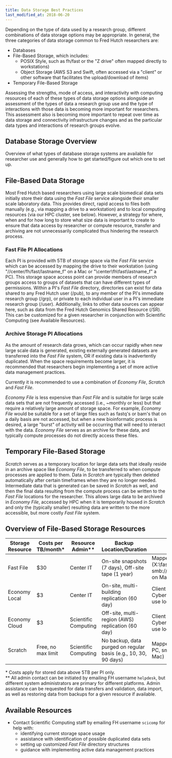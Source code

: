 ```yaml
---
title: Data Storage Best Practices
last_modified_at: 2018-06-20
---
```

Depending on the type of data used by a research group, different combinations of data storage options may be appropriate.  In general, the three categories of data storage common to Fred Hutch researchers are: 
- Databases
- File-Based Storage, which includes:
  - POSIX Style, such as fh/fast or the "Z drive" often mapped directly to workstations)
  - Object Storage (AWS S3 and Swift, often accessed via a "client" or other software that facilitates the upload/download of items)
- Temporary File-Based Storage

Assessing the strengths, mode of access, and interactivity with computing resources of each of these types of data storage options alongside an assessment of the types of data a research group use and the type of interactions with those data is becoming more important for researchers.  This assessment also is becoming more important to repeat over time as data storage and connectivity infrastructure changes and as the particular data types and interactions of research groups evolve.  


## Database Storage Overview
Overview of what types of database storage systems are available for researcher use and generally how to get started/figure out which one to set up.  

## File-Based Data Storage

Most Fred Hutch based researchers using large scale biomedical data sets initially store their data using the *Fast File* service alongside their smaller scale laboratory data.  This provides direct, rapid access to files both manually (e.g., via mapping a drive to a workstation) and to local computing resources (via our HPC cluster, see below).  However, a strategy for where, when and for how long to store what size data is important to create to ensure that data access by researcher or compute resource, transfer and archiving are not unnecessarily complicated thus hindering the research process.  

### Fast File PI Allocations
Each PI is provided with 5TB of storage space via the *Fast File* service which can be accessed by mapping the drive to their workstation (using "//center/fh/fast/lastname_f" on a Mac or "\\center\fh\fast\lastname_f" a PC). This storage space access point can provide members of research groups access to groups of datasets that can have different types of permissions.  Within a PI's *Fast File* directory, directories can exist for data shared to any Fred Hutch user (/pub), to any member of the PI's immediate research group (/grp), or private to each individual user in a PI's immediate research group (/user).  Additionally, links to other data sources can appear here, such as data from the Fred Hutch Genomics Shared Resource (/SR).  This can be customized for a given researcher in conjunction with Scientific Computing (see Available Resources).

### Archive Storage PI Allocations
As the amount of research data grows, which can occur rapidly when new large scale data is generated, existing externally generated datasets are transferred into the *Fast File* system, OR if existing data is inadvertently duplicated.  When the space requirements become larger, it is recommended that researchers begin implementing a set of more active data management practices.

Currently it is recommended to use a combination of *Economy File*,
*Scratch* and *Fast File*.

*Economy File* is less expensive than *Fast File* and is suitable for large scale data sets that are not frequently accessed (i.e., ~monthly or less) but that require a relatively large amount of storage space.  For example, *Economy File* would be suitable for a set of large files such as fastq's or bam's that on a daily basis are not accessed, but when a new bioinformatic process is desired, a large "burst" of activity will be occurring that will need to interact with the data.  *Economy File* serves as an archive for these data, and typically compute processes do not directly access these files.

## Temporary File-Based Storage 
*Scratch* serves as a temporary location for large data sets that ideally reside in an archive space like *Economy File*, to be transferred to when compute processes are applied to them.  Data in *Scratch* are typically then deleted automatically after certain timeframes when they are no longer needed. Intermediate data that is generated can be saved in *Scratch* as well, and then the final data resulting from the compute process can be written to the *Fast File* locations for the researcher.  This allows large data to be archived in *Economy File*, accessed by HPC when it is temporarily housed in *Scratch* and only the (typically smaller) resulting data are written to the more accessible, but more costly *Fast File* system.

## Overview of File-Based Storage Resources

Storage Resource | Costs per TB/month\* | Resource Admin\*\* | Backup Location/Duration | Desktop Access | HPC Access
--- | --- | --- | --- | --- | ---
Fast File | $30 | Center IT | On-site snapshots (7 days), Off-site tape (1 year) | Mapped Drive, (X:\fast\lastname_f on PC, smb://center/fh/fast/lastname_f on Mac) | Direct, path: /fh/fast/lastname_f
Economy Local | $3 | Center IT | On-site, multi-building replication (60 day) | Client Required (e.g., Cyberduck), download then use local copy | Via Swift command line tools, copy to Scratch for use
Economy Cloud | $3 | Scientific Computing | Off-site, multi-region (AWS) replication (60 day) | Client Required (e.g., Cyberduck), download then use local copy | Via AWS S3 command line tools, copy to Scratch for use
Scratch | Free, no max limit | Scientific Computing | No backup, data purged on regular basis (e.g., 10, 30, 90 days)  | Mapped Drive, (X:\scratch on PC, smb://center/fh/scratch on Mac) | Direct, path: /fh/scratch

\* Costs apply for stored data above 5TB per PI only.  
\*\* All admin contact can be initiated by emailing FH username `helpdesk`, but different system administrators are primary for different platforms.  Admin assistance can be requested for data transfers and validation, data import, as well as restoring data from backups for a given resource if available.

## Available Resources
- Contact Scientific Computing staff by emailing FH username `scicomp` for help with:
  - identifying current storage space usage
  - assistance with identification of possible duplicated data sets
  - setting up customized *Fast File* directory structures
  - guidance with implementing active data management practices
